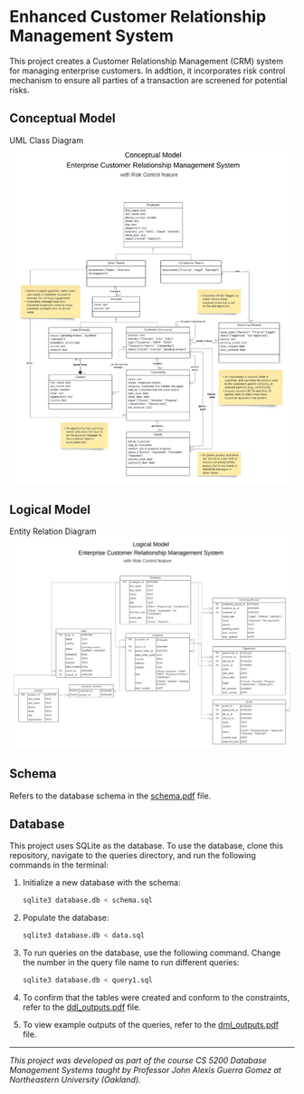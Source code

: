 # Enhanced Customer Relationship Management System

This project creates a Customer Relationship Management (CRM) system for managing enterprise customers. In addtion, it incorporates risk control mechanism to ensure all parties of a transaction are screened for potential risks.

<!-- The system is built using Node.js and Express.js, and uses [database name] as the database. -->

## Conceptual Model

UML Class Diagram
![UML Class Diagram](diagrams/uml.png)

## Logical Model

Entity Relation Diagram
![Entity Relation Diagram](diagrams/erd.png)

## Schema

Refers to the database schema in the [schema.pdf](docs/schema.pdf) file.

<!-- ## How to run it

- Requires installation of node, express, [database name]

```
npm install
npm start
```

## How to use it

Go to http://localhost:3000 and [do something] -->

## Database

This project uses SQLite as the database. To use the database, clone this repository, navigate to the queries directory, and run the following commands in the terminal:

1. Initialize a new database with the schema:

   ```bash
   sqlite3 database.db < schema.sql
   ```

2. Populate the database:

   ```bash
   sqlite3 database.db < data.sql
   ```

3. To run queries on the database, use the following command. Change the number in the query file name to run different queries:

   ```bash
   sqlite3 database.db < query1.sql
   ```

4. To confirm that the tables were created and conform to the constraints, refer to the [ddl_outputs.pdf](docs/ddl_outputs.pdf) file.

5. To view example outputs of the queries, refer to the [dml_outputs.pdf](docs/dml_outputs.pdf) file.

---

_This project was developed as part of the course CS 5200 Database Management Systems taught by Professor John Alexis Guerra Gomez at Northeastern University (Oakland)._
